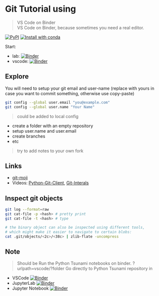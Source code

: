 # Git Tutorial using

> VS Code on Binder  
> VS Code on Binder, because sometimes you need a real editor.  

[![PyPI](https://img.shields.io/pypi/v/jupyter-vscode-proxy)](https://pypi.org/project/jupyter-vscode-proxy/)
[![Install with conda](https://anaconda.org/conda-forge/jupyter-vscode-proxy/badges/installer/conda.svg)](https://github.com/conda-forge/jupyter-vscode-proxy-feedstock)

Start:
 - lab: [![Binder](https://mybinder.org/badge_logo.svg)](https://mybinder.org/v2/gh/RasmussenLab/git-tutorial/master?urlpath=lab)
 - vscode: [![Binder](https://mybinder.org/badge_logo.svg)](https://mybinder.org/v2/gh/RasmussenLab/git-tutorial/master?urlpath=vscode)


## Explore

You will need to setup your git email and user-name
(replace with yours in case you want to commit something, otherwise use copy-paste)

```bash
git config --global user.email "you@example.com"
git config --global user.name "Your Name"
``` 
> could be added to local config

- create a folder with an empty repository
- setup user.name and user.email
- create branches
- etc

> try to add notes to your own fork

## Links

- [git-moji](https://gitmoji.dev/)
- Videos: [Python-Git-Client](https://www.youtube.com/watch?v=xvzo_nV9PjU), [Git-Interals](https://www.youtube.com/watch?v=MYP56QJpDr4)

## Inspect git objects

```bash
git log --format=raw
git cat-file -p <hash> # pretty print
git cat-file -t <hash> # type

# the binary object can also be inspected using different tools,
# which might make it easier to navigate to certain blobs:
cat .git/objects/<2c>/<38c> | zlib-flate -uncompress
```

## Note

> Should be Run the Python Tsunami notebooks on binder.
?urlpath=vscode/?folder
Go directly to Python Tsunami repository in
 - VSCode [![Binder](https://mybinder.org/badge_logo.svg)](https://mybinder.org/v2/gh/RasmussenLab/git-tutorial/master?urlpath=vscode/?folder=/home/jovyan/PythonTsunami)
 - JupyterLab [![Binder](https://mybinder.org/badge_logo.svg)](https://mybinder.org/v2/gh/RasmussenLab/git-tutorial/master?urlpath=lab/tree/PythonTsunami)
 - Jupyter Notebook [![Binder](https://mybinder.org/badge_logo.svg)](https://mybinder.org/v2/gh/RasmussenLab/git-tutorial/master?urlpath=tree/PythonTsunami)
